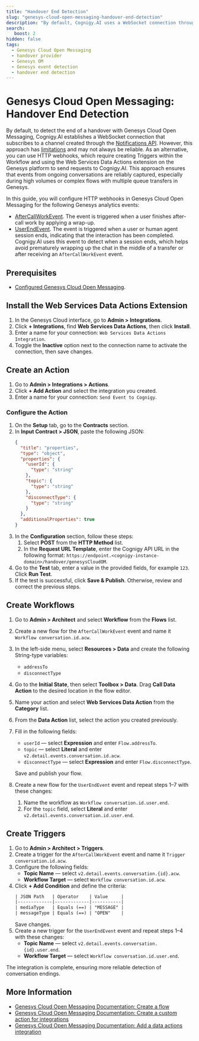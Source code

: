```yaml
---
title: "Handover End Detection"
slug: "genesys-cloud-open-messaging-handover-end-detection"
description: "By default, Cognigy.AI uses a WebSocket connection through the Notifications API to detect handover completion. Alternatively, you can use HTTP webhooks with Triggers and Web Services Data Actions to send requests to Cognigy.AI."
search:
   boost: 2
hidden: false
tags:
  - Genesys Cloud Open Messaging
  - handover provider
  - Genesys OM
  - Genesys event detection
  - handover end detection
---
```


# Genesys Cloud Open Messaging: Handover End Detection

By default, to detect the end of a handover with Genesys Cloud Open Messaging, Cognigy.AI establishes a WebSocket connection that subscribes to a channel created through the [Notifications API](https://developer.genesys.cloud/notificationsalerts/notifications/notifications-apis). 
However,
this approach has [limitations](https://developer.genesys.cloud/notificationsalerts/notifications/#usage-limitations)
and may not always be reliable.
As an alternative, you can use HTTP webhooks,
which require creating Triggers within the Workflow and using the Web Services Data Actions extension on the Genesys platform
to send requests to Cognigy.AI.
This approach ensures that events from ongoing conversations are reliably captured,
especially during high volumes or complex flows with multiple queue transfers in Genesys.

In this guide, you will configure HTTP webhooks in Genesys Cloud Open Messaging for the following Genesys analytics events:

- [AfterCallWorkEvent](https://developer.genesys.cloud/analyticsdatamanagement/analytics/detail/analytics-detail-events#aftercallworkevent). The event is triggered when a user finishes after-call work by applying a wrap-up.
- [UserEndEvent](https://developer.genesys.cloud/analyticsdatamanagement/analytics/detail/analytics-detail-events#userendevent). The event is triggered when a user or human agent session ends, indicating that the interaction has been completed. Cognigy.AI uses this event to detect when a session ends, which helps avoid prematurely wrapping up the chat in the middle of a transfer or after receiving an `AfterCallWorkEvent` event.

## Prerequisites

- [Configured Genesys Cloud Open Messaging](genesys-cloud-open-messaging.md). 

## Install the Web Services Data Actions Extension

1. In the Genesys Cloud interface, go to **Admin > Integrations**.
2. Click **+ Integrations**, find **Web Services Data Actions**, then click **Install**. 
3. Enter a name for your connection: `Web Services Data Actions Integration`.
4. Toggle the **Inactive** option next to the connection name to activate the connection, then save changes.

## Create an Action

1. Go to **Admin > Integrations > Actions**.
2. Click **+ Add Action** and select the integration you created.
3. Enter a name for your connection: `Send Event to Cognigy`.

### Configure the Action

1. On the **Setup** tab, go to the **Contracts** section.
2. In **Input Contract > JSON**, paste the following JSON:
    ```json
    {
      "title": "properties",
      "type": "object",
      "properties": {
        "userId": {
          "type": "string"
        },
        "topic": {
          "type": "string"
        },
        "disconnectType": {
          "type": "string"
        }
      },
      "additionalProperties": true
    }
    ```
3. In the **Configuration** section, follow these steps:
    1. Select **POST** from the **HTTP Method** list.
    2. In the **Request URL Template**, enter the Cognigy API URL in the following format: `https://endpoint.<cognigy-instance-domain>/handover/genesysCloudOM`.
4. Go to the **Test** tab, enter a value in the provided fields, for example `123`. Click **Run Test**.
5. If the test is successful, click **Save & Publish**. Otherwise, review and correct the previous steps.

## Create Workflows

1. Go to **Admin > Architect** and select **Workflow** from the **Flows** list.
2. Create a new flow for the `AfterCallWorkEvent` event and name it `Workflow conversation.id.acw`. 
3. In the left-side menu, select **Resources > Data** and create the following String-type variables:
    - `addressTo`
    - `disconnectType`
4. Go to the **Initial State**, then select **Toolbox > Data**. Drag **Call Data Action** to the desired location in the flow editor.
5. Name your action and select **Web Services Data Action** from the **Category** list.
6. From the **Data Action** list, select the action you created previously.
7. Fill in the following fields:
    - `userId` — select **Expression** and enter `Flow.addressTo`.
    - `topic` — select **Literal** and enter `v2.detail.events.conversation.id.acw`.
    - `disconnectType` — select **Expression** and enter `Flow.disconnectType`.

   Save and publish your flow.
8. Create a new flow for the `UserEndEvent` event and repeat steps 1–7 with these changes:
    1. Name the workflow as `Workflow conversation.id.user.end`.
    2. For the `topic` field, select **Literal** and enter `v2.detail.events.conversation.id.user.end`.

## Create Triggers

1. Go to **Admin > Architect > Triggers**.
2. Create a trigger for the `AfterCallWorkEvent` event and name it `Trigger conversation.id.acw`.
3. Configure the following fields:
    - **Topic Name** — select `v2.detail.events.conversation.{id}.acw`.
    - **Workflow Target** — select `Workflow conversation.id.acw`.
4. Click **+ Add Condition** and define the criteria:
   ```txt
   | JSON Path   | Operator    | Value     |
   |-------------|-------------|-----------|
   | mediaType   | Equals (==) | "MESSAGE" |
   | messageType | Equals (==) | "OPEN"    |
   ```
   Save changes.
5. Create a new trigger for the `UserEndEvent` event and repeat steps 1–4 with these changes:
    - **Topic Name** — select `v2.detail.events.conversation.{id}.user.end`.
    - **Workflow Target** — select `Workflow conversation.id.user.end`.

The integration is complete, ensuring more reliable detection of conversation endings.

## More Information

- [Genesys Cloud Open Messaging Documentation: Create a flow](https://help.mypurecloud.com/articles/create-call-flow/)
- [Genesys Cloud Open Messaging Documentation: Create a custom action for integrations](https://help.mypurecloud.com/articles/create-custom-action-integrations/)
- [Genesys Cloud Open Messaging Documentation: Add a data actions integration](https://help.mypurecloud.com/articles/add-a-data-actions-integration/)